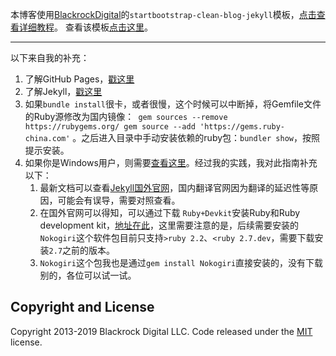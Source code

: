 本博客使用[BlackrockDigital](https://github.com/BlackrockDigital)的`startbootstrap-clean-blog-jekyll`模板，[点击查看详细教程](https://github.com/BlackrockDigital/startbootstrap-clean-blog-jekyll)。
查看该模板[点击这里](http://blackrockdigital.github.io/startbootstrap-clean-blog-jekyll/)。
***
以下来自我的补充：  
1. 了解GitHub Pages，[戳这里](https://pages.github.com/)  
2. 了解Jekyll，[戳这里](http://jekyllcn.com/)  
3. 如果`bundle install`很卡，或者很慢，这个时候可以中断掉，将Gemfile文件的Ruby源修改为国内镜像：```
gem sources --remove https://rubygems.org/
gem source --add 'https://gems.ruby-china.com'``` 。之后进入目录中手动安装依赖的ruby包：`bundler show`，按照提示安装。  
4. 如果你是Windows用户，则需要[查看这里](http://jekyllcn.com/docs/windows/#installation)。经过我的实践，我对此指南补充以下：
	1. 最新文档可以查看[Jekyll国外官网](https://rubyinstaller.org/downloads/)，国内翻译官网因为翻译的延迟性等原因，可能会有误导，需要对照查看。
	2. 在国外官网可以得知，可以通过下载 `Ruby+Devkit`安装Ruby和Ruby development kit，[地址在此](https://rubyinstaller.org/downloads/)，这里需要注意的是，后续需要安装的`Nokogiri`这个软件包目前只支持`>ruby 2.2`、`<ruby 2.7.dev`，需要下载安装`2.7`之前的版本。
	3. `Nokogiri`这个包我也是通过`gem install Nokogiri`直接安装的，没有下载别的，各位可以试一试。


## Copyright and License

Copyright 2013-2019 Blackrock Digital LLC. Code released under the [MIT](https://github.com/BlackrockDigital/startbootstrap-clean-blog-jekyll/blob/gh-pages/LICENSE) license.
